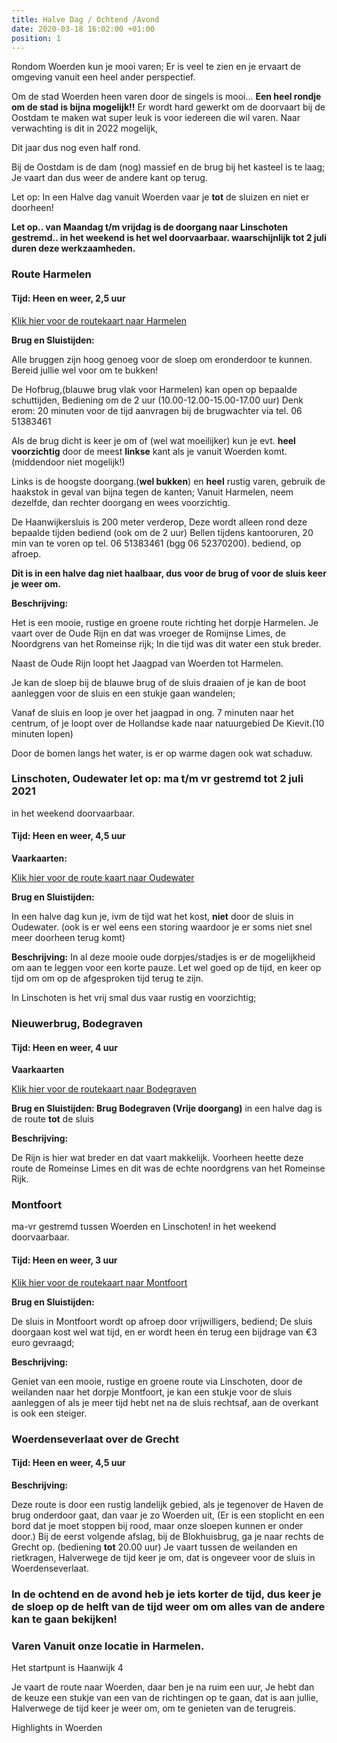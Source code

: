 ```yaml
---
title: Halve Dag / Ochtend /Avond
date: 2020-03-18 16:02:00 +01:00
position: 1
---
```


Rondom Woerden kun je mooi varen;  Er is veel te zien en je ervaart de omgeving vanuit een heel ander perspectief.

Om de stad Woerden heen varen door de singels is mooi...
**Een heel rondje om de stad is bijna mogelijk!!** 
Er wordt hard gewerkt om de doorvaart bij de Oostdam te maken wat super leuk is voor iedereen die wil varen.
Naar verwachting is dit in 2022 mogelijk,

Dit jaar dus nog even half rond.

Bij de Oostdam is de dam (nog) massief en de brug bij het kasteel is te laag; Je vaart dan dus weer de andere kant op terug.


Let op:  In een Halve dag vanuit Woerden vaar je **tot** de sluizen en niet er doorheen! 

**Let op.. van Maandag t/m vrijdag is de doorgang naar Linschoten gestremd.. 
in het weekend is het wel doorvaarbaar.
waarschijnlijk tot 2 juli duren deze werkzaamheden.**

### Route Harmelen
#### Tijd: Heen en weer, 2,5 uur

[Klik hier voor de routekaart naar Harmelen](/uploads/route%20harmelen.pdf)

**Brug en Sluistijden:**

Alle bruggen zijn hoog genoeg voor de sloep om eronderdoor te kunnen. Bereid jullie wel voor om te bukken! 

De Hofbrug,(blauwe brug vlak voor Harmelen) kan open op bepaalde schuttijden, Bediening om de 2 uur (10.00-12.00-15.00-17.00 uur) 
Denk erom: 20 minuten voor de tijd aanvragen bij de brugwachter via tel. 06 51383461

Als de brug dicht is keer je om of (wel wat moeilijker) kun je evt. **heel voorzichtig** door de meest **linkse** kant als je vanuit Woerden komt. (middendoor niet mogelijk!)
 
Links is de hoogste doorgang.(**wel bukken**) en **heel** rustig varen, gebruik de haakstok in geval van bijna tegen de kanten; Vanuit Harmelen, neem dezelfde, dan rechter doorgang en wees voorzichtig. 

De Haanwijkersluis is 200 meter verderop, Deze wordt alleen rond deze bepaalde tijden bediend (ook om de 2 uur)  Bellen tijdens kantooruren, 20 min van te voren op tel. 06 51383461 (bgg 06 52370200). bediend, op afroep.

**Dit is in een halve dag niet haalbaar, dus voor de brug of voor de sluis keer je weer om.**

**Beschrijving:**

Het is een mooie, rustige en groene route richting het dorpje Harmelen. Je vaart over de Oude Rijn en dat was vroeger de Romijnse Limes, de Noordgrens van het Romeinse rijk; In die tijd was dit water een stuk breder.

Naast de Oude Rijn loopt het Jaagpad van Woerden tot Harmelen.

Je kan de sloep bij de blauwe brug of de sluis draaien of je kan de boot aanleggen voor de sluis en een stukje gaan wandelen;

Vanaf de sluis en loop je over het jaagpad in ong. 7 minuten naar het centrum, of je loopt over de Hollandse kade naar natuurgebied De Kievit.(10 minuten lopen)
[](https://www.dekievitharmelen.nl/)

Door de bomen langs het water, is er op warme dagen ook wat schaduw.


### Linschoten, Oudewater let op: ma t/m vr gestremd tot 2 juli 2021
in het weekend doorvaarbaar. 

#### Tijd: Heen en weer, 4,5 uur

**Vaarkaarten:**

[Klik hier voor de route kaart naar Oudewater](/uploads/route%20Oudewater%20De%20Scheepsjongens.pdf)

**Brug en Sluistijden:**

In een halve dag kun je, ivm de tijd wat het kost, **niet** door de sluis in Oudewater. (ook is er wel eens een storing waardoor je er soms niet snel meer doorheen terug komt)


**Beschrijving:**
In al deze mooie oude dorpjes/stadjes is er de mogelijkheid om aan te leggen voor een korte pauze. Let wel goed op de tijd, en keer op tijd om om op de afgesproken tijd terug te zijn.

In Linschoten is het vrij smal dus vaar rustig en voorzichtig;

### Nieuwerbrug, Bodegraven
#### Tijd: Heen en weer, 4 uur

**Vaarkaarten**

[Klik hier voor de routekaart naar Bodegraven](/uploads/route-Bodegraven-De-Scheepsjongens.pdf)

**Brug en Sluistijden: Brug Bodegraven (Vrije doorgang)**
in een halve dag  is de route **tot** de sluis

**Beschrijving:**

De Rijn is hier wat breder en dat vaart makkelijk.
Voorheen heette deze route de Romeinse Limes en dit was de echte noordgrens van het Romeinse Rijk.


### Montfoort

ma-vr gestremd tussen Woerden en Linschoten!
in het weekend doorvaarbaar. 

#### Tijd: Heen en weer, 3 uur
[Klik hier voor de routekaart naar Montfoort](/uploads/route%20Montfoort%20De%20Scheepsjongens.pdf)


**Brug en Sluistijden:**

De sluis in Montfoort wordt op afroep door vrijwilligers, bediend; De sluis doorgaan kost wel wat tijd, en er wordt heen én terug een bijdrage van €3 euro gevraagd; 

**Beschrijving:**

Geniet van een mooie, rustige en groene route via Linschoten, door de weilanden naar het dorpje Montfoort, je kan een stukje voor de sluis aanleggen of als je meer tijd hebt net na de sluis rechtsaf, aan de overkant is ook een steiger. 

### Woerdenseverlaat over de Grecht
#### Tijd: Heen en weer, 4,5 uur

**Beschrijving:**

Deze route is door een rustig landelijk gebied, als je tegenover de Haven de brug onderdoor gaat, dan vaar je zo Woerden uit, 
(Er is een stoplicht en een bord  dat je moet stoppen bij rood, maar onze sloepen kunnen er onder door.)
Bij de eerst volgende afslag, bij de Blokhuisbrug, ga je naar rechts de Grecht op. (bediening **tot** 20.00 uur) Je vaart tussen de weilanden en rietkragen,  Halverwege de tijd keer je om, dat is ongeveer voor de sluis in Woerdenseverlaat.

### In de ochtend en de avond heb je iets korter de tijd, dus keer je de sloep op de helft van de tijd weer om om alles van de andere kan te gaan bekijken!

### Varen Vanuit onze locatie in Harmelen.

Het startpunt is Haanwijk 4

Je vaart de route naar Woerden, daar ben je na ruim een uur, 
Je hebt dan de keuze een stukje van een van de richtingen op te gaan,
dat is aan jullie, Halverwege de tijd keer je weer om, om te genieten van de terugreis.

 Highlights in Woerden

[](https://www.beleefwoerden.com/nl/wat-te-zien/historische-highlights)
 
